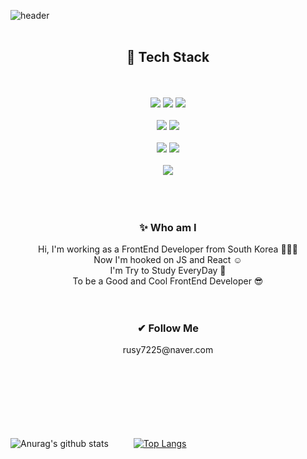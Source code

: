 ![header](https://capsule-render.vercel.app/api?type=waving&color=auto&height=250&section=header&text=HyewonShin&fontSize=90)
<br/>
<br/>
<div align=center> 
<h2> 🚀 Tech Stack</h2></br>
<br/>

<img src="https://img.shields.io/badge/html-E34F26?style=for-the-badge&logo=html5&logoColor=white"> 
<img src="https://img.shields.io/badge/css-1572B6?style=for-the-badge&logo=css3&logoColor=white"> 
<img src="https://img.shields.io/badge/JavaScript-F7DF1E?style=for-the-badge&logo=JavaScript&logoColor=white"><br/><br/>
<img src="https://img.shields.io/badge/react-61DAFB?style=for-the-badge&logo=react&logoColor=black"> 
<img src="https://img.shields.io/badge/node.js-339933?style=for-the-badge&logo=Node.js&logoColor=white"></br><br/>
<img src="https://img.shields.io/badge/mongoDB-47A248?style=for-the-badge&logo=MongoDB&logoColor=white">
<img src="https://img.shields.io/badge/MySQL-4479A1?style=for-the-badge&logo=MySQL&logoColor=white"/></br><br/>
<img src="https://img.shields.io/badge/Amazon AWS-232F3E?style=for-the-badge&logo=Amazon%20AWS&logoColor=white"/>
<br/>
<br/>
<br/>
<br/>

<h3 align="center"> ✨ Who am I </h3>
<div align="center">
Hi, I'm working as a FrontEnd Developer from South Korea 👩🏻‍💻
<br/>
Now I'm hooked on JS and React ☺️
<br/>
I'm Try to Study EveryDay 🏃
<br/>
To be a Good and Cool FrontEnd Developer 😎
</div>
<br/>
<br/>


<h3 align="center"> ✔ Follow Me </h3>
rusy7225@naver.com
<br/>
<br/>
<br/>


<!--<h3 align="center"> 🛠 Developer Blog </h3>
https://rusy7225.tistory.com -->
  
</div>
<br/>
<br/>
<br/>
<br/>
<br/>



![Anurag's github stats](https://github-readme-stats.vercel.app/api?username=hyewonShin&count_private=true&theme=tokyonight)     
[![Top Langs](https://github-readme-stats.vercel.app/api/top-langs/?username=hyewonShin&&langs_count=10&layout=donut&theme=dark&count_private=true)](https://github.com/hyewonShin/hyewonShin)




